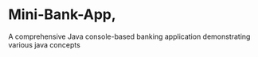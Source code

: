 # Mini-Bank-App, 
A comprehensive Java console-based banking application demonstrating various java concepts
